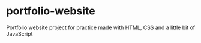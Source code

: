 # portfolio-website
Portfolio website project for practice made with HTML, CSS and a little bit of JavaScript
